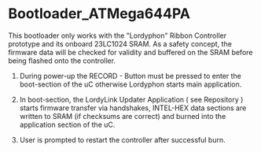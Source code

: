 # Bootloader_ATMega644PA

This bootloader only works with the "Lordyphon" Ribbon Controller prototype and its onboard 23LC1024 SRAM.
As a safety concept, the firmware data will be checked for validity and buffered on the SRAM before being flashed onto the controller.

1. During power-up the RECORD - Button must be pressed to enter the boot-section of the uC otherwise Lordyphon starts main application.

2. In boot-section, the LordyLink Updater Application ( see Repository ) starts firmware transfer via handshakes, 
   INTEL-HEX data sections are written to SRAM (if checksums are correct)
   and burned into the application section of the uC.

3. User is prompted to restart the controller after successful burn.
